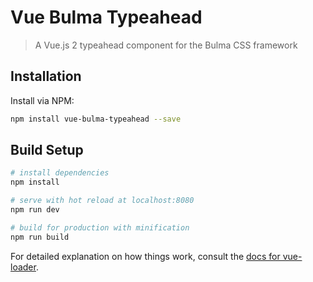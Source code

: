# Vue Bulma Typeahead

> A Vue.js 2 typeahead component for the Bulma CSS framework

## Installation

Install via NPM:

``` bash
npm install vue-bulma-typeahead --save
```

## Build Setup

``` bash
# install dependencies
npm install

# serve with hot reload at localhost:8080
npm run dev

# build for production with minification
npm run build
```

For detailed explanation on how things work, consult the [docs for vue-loader](http://vuejs.github.io/vue-loader).
